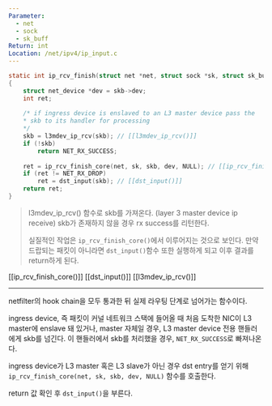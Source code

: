 ```yaml
---
Parameter:
  - net
  - sock
  - sk_buff
Return: int
Location: /net/ipv4/ip_input.c
---
```

```c title=ip_rcv_finish코드
static int ip_rcv_finish(struct net *net, struct sock *sk, struct sk_buff *skb)
{
	struct net_device *dev = skb->dev;
	int ret;
	  
	/* if ingress device is enslaved to an L3 master device pass the
	* skb to its handler for processing
	*/
	skb = l3mdev_ip_rcv(skb); // [[l3mdev_ip_rcv()]]
	if (!skb)
		return NET_RX_SUCCESS;
	  
	ret = ip_rcv_finish_core(net, sk, skb, dev, NULL); // [[ip_rcv_finish_core()]]
	if (ret != NET_RX_DROP)
		ret = dst_input(skb); // [[dst_input()]]
	return ret;
}
```

>l3mdev_ip_rcv() 함수로 skb를 가져온다. (layer 3 master device ip receive)
>skb가 존재하지 않을 경우 rx success를 리턴한다.
>
>실질적인 작업은 `ip_rcv_finish_core()`에서 이루어지는 것으로 보인다. 만약 드랍되는 패킷이 아니라면 `dst_input()`함수 또한 실행하게 되고 이후 결과를 return하게 된다.

[[ip_rcv_finish_core()]]
[[dst_input()]]
[[l3mdev_ip_rcv()]]

---
netfilter의 hook chain을 모두 통과한 뒤 실제 라우팅 단계로 넘어가는 함수이다. 

ingress device, 즉 패킷이 커널 네트워크 스택에 들어올 때 처음 도착한 NIC이 L3 master에 enslave 돼 있거나, master 자체일 경우, L3 master device 전용 핸들러에게 skb를 넘긴다. 이 핸들러에서 skb를 처리했을 경우, `NET_RX_SUCCESS`로 빠져나온다.

ingress device가 L3 master 혹은 L3 slave가 아닌 경우 dst entry를 얻기 위해 `ip_rcv_finish_core(net, sk, skb, dev, NULL)` 함수를 호출한다.

return 값 확인 후 `dst_input()`을 부른다. 

